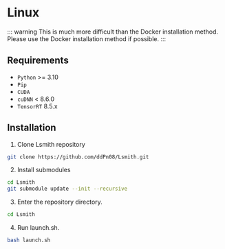# Linux

::: warning
This is much more difficult than the Docker installation method. Please use the Docker installation method if possible.
:::

## Requirements

- `Python` >= 3.10
- `Pip`
- `CUDA`
- `cuDNN` < 8.6.0
- `TensorRT` 8.5.x

## Installation

1. Clone Lsmith repository

```sh
git clone https://github.com/ddPn08/Lsmith.git
```

2. Install submodules

```sh
cd Lsmith
git submodule update --init --recursive
```

3. Enter the repository directory.

```sh
cd Lsmith
```

4. Run launch.sh.

```sh
bash launch.sh
```
